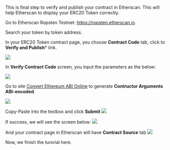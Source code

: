 This is final step to verify and publish your contract in Etherscan. This will help Etherscan to display your ERC20 Token correctly.

Go to Etherscan Ropsten Testnet: https://ropsten.etherscan.io

Search your token by token address.

In your ERC20 Token contract page, you choose **Contract Code** tab, click to **Verify and Publish*** link.

![](https://raw.githubusercontent.com/thanhson1085/DemoCoin/master/images/35.JPG)

In **Verify Contract Code** screen, you input the parameters as the below:

![](https://raw.githubusercontent.com/thanhson1085/DemoCoin/master/images/36.JPG)

Go to site [Convert Ethereum ABI Online](https://abi.sonnguyen.ws) to generate **Contructor Arguments ABI-encoded**.

![](https://raw.githubusercontent.com/thanhson1085/DemoCoin/master/images/39.JPG)

Copy-Paste into the textbox and click **Submit**
![](https://raw.githubusercontent.com/thanhson1085/DemoCoin/master/images/37.JPG)

If success, we will see the screen below:
![](https://raw.githubusercontent.com/thanhson1085/DemoCoin/master/images/38.JPG)

And your contract page in Etherscan will have **Contract Source** tab
![](https://raw.githubusercontent.com/thanhson1085/DemoCoin/master/images/40.JPG)

Now, we finish the turorial here.
